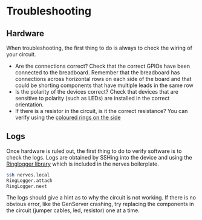 # Troubleshooting

## Hardware
When troubleshooting, the first thing to do is always to check the wiring of your circuit.

- Are the connections correct?  Check that the correct GPIOs have been connected to the breadboard.  Remember that the breadboard has connections across horizontal rows on each side of the board and that could be shorting components that have multiple leads in the same row
- Is the polarity of the devices correct?  Check that devices that are sensitive to polarity (such as LEDs) are installed in the correct orientation.
- If there is a resistor in the circuit, is it the correct resistance?  You can verify using the [coloured rings on the side](https://www.calculator.net/resistor-calculator.html)
  

## Logs

Once hardware is ruled out, the first thing to do to verify software is to check the logs.  Logs are obtained by SSHing into the device and using the [Ringlogger library](https://github.com/nerves-project/ring_logger) which is included in the nerves boilerplate.

```bash
ssh nerves.local
RingLogger.attach
RingLogger.next
```

The logs should give a hint as to why the circuit is not working.  If there is no obvious error, like the GenServer crashing, try replacing the components in the circuit (jumper cables, led, resistor) one at a time.
